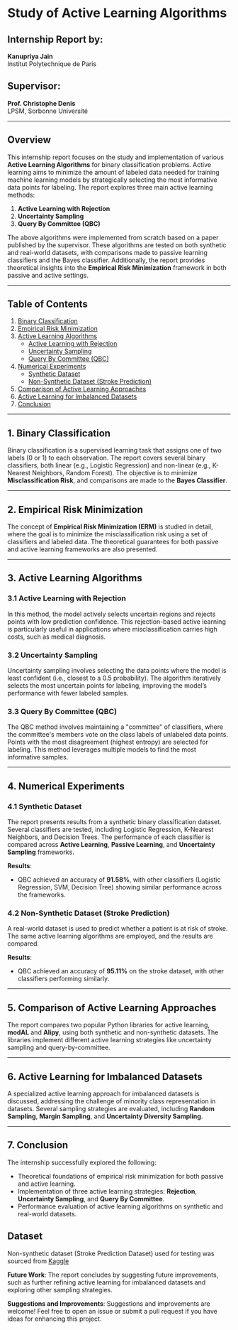 # Study of Active Learning Algorithms

## Internship Report by:
**Kanupriya Jain**  
Institut Polytechnique de Paris

## Supervisor:
**Prof. Christophe Denis**  
LPSM, Sorbonne Université

---

## Overview
This internship report focuses on the study and implementation of various **Active Learning Algorithms** for binary classification problems. Active learning aims to minimize the amount of labeled data needed for training machine learning models by strategically selecting the most informative data points for labeling. The report explores three main active learning methods:

1. **Active Learning with Rejection**
2. **Uncertainty Sampling**
3. **Query By Committee (QBC)**

The above algorithms were implemented from scratch based on a paper published by the supervisor. These algorithms are tested on both synthetic and real-world datasets, with comparisons made to passive learning classifiers and the Bayes classifier. Additionally, the report provides theoretical insights into the **Empirical Risk Minimization** framework in both passive and active settings.

---

## Table of Contents
1. [Binary Classification](#binary-classification)
2. [Empirical Risk Minimization](#empirical-risk-minimization)
3. [Active Learning Algorithms](#active-learning-algorithms)
   - [Active Learning with Rejection](#active-learning-with-rejection)
   - [Uncertainty Sampling](#uncertainty-sampling)
   - [Query By Committee (QBC)](#query-by-committee-qbc)
4. [Numerical Experiments](#numerical-experiments)
   - [Synthetic Dataset](#synthetic-dataset)
   - [Non-Synthetic Dataset (Stroke Prediction)](#non-synthetic-dataset-stroke-prediction)
5. [Comparison of Active Learning Approaches](#comparison-of-active-learning-approaches)
6. [Active Learning for Imbalanced Datasets](#active-learning-for-imbalanced-datasets)
7. [Conclusion](#conclusion)

---

## 1. Binary Classification
Binary classification is a supervised learning task that assigns one of two labels (0 or 1) to each observation. The report covers several binary classifiers, both linear (e.g., Logistic Regression) and non-linear (e.g., K-Nearest Neighbors, Random Forest). The objective is to minimize **Misclassification Risk**, and comparisons are made to the **Bayes Classifier**.

---

## 2. Empirical Risk Minimization
The concept of **Empirical Risk Minimization (ERM)** is studied in detail, where the goal is to minimize the misclassification risk using a set of classifiers and labeled data. The theoretical guarantees for both passive and active learning frameworks are also presented.

---

## 3. Active Learning Algorithms

### 3.1 Active Learning with Rejection
In this method, the model actively selects uncertain regions and rejects points with low prediction confidence. This rejection-based active learning is particularly useful in applications where misclassification carries high costs, such as medical diagnosis.

### 3.2 Uncertainty Sampling
Uncertainty sampling involves selecting the data points where the model is least confident (i.e., closest to a 0.5 probability). The algorithm iteratively selects the most uncertain points for labeling, improving the model’s performance with fewer labeled samples.

### 3.3 Query By Committee (QBC)
The QBC method involves maintaining a "committee" of classifiers, where the committee's members vote on the class labels of unlabeled data points. Points with the most disagreement (highest entropy) are selected for labeling. This method leverages multiple models to find the most informative samples.

---

## 4. Numerical Experiments

### 4.1 Synthetic Dataset
The report presents results from a synthetic binary classification dataset. Several classifiers are tested, including Logistic Regression, K-Nearest Neighbors, and Decision Trees. The performance of each classifier is compared across **Active Learning**, **Passive Learning**, and **Uncertainty Sampling** frameworks.

**Results**:  
- QBC achieved an accuracy of **91.58%**, with other classifiers (Logistic Regression, SVM, Decision Tree) showing similar performance across the frameworks.

### 4.2 Non-Synthetic Dataset (Stroke Prediction)
A real-world dataset is used to predict whether a patient is at risk of stroke. The same active learning algorithms are employed, and the results are compared.

**Results**:  
- QBC achieved an accuracy of **95.11%** on the stroke dataset, with other classifiers performing similarly.

---

## 5. Comparison of Active Learning Approaches
The report compares two popular Python libraries for active learning, **modAL** and **Alipy**, using both synthetic and non-synthetic datasets. The libraries implement different active learning strategies like uncertainty sampling and query-by-committee.

---

## 6. Active Learning for Imbalanced Datasets
A specialized active learning approach for imbalanced datasets is discussed, addressing the challenge of minority class representation in datasets. Several sampling strategies are evaluated, including **Random Sampling**, **Margin Sampling**, and **Uncertainty Diversity Sampling**.

---

## 7. Conclusion
The internship successfully explored the following:
- Theoretical foundations of empirical risk minimization for both passive and active learning.
- Implementation of three active learning strategies: **Rejection**, **Uncertainty Sampling**, and **Query By Committee**.
- Performance evaluation of active learning algorithms on synthetic and real-world datasets.

## Dataset
Non-synthetic dataset (Stroke Prediction Dataset) used for testing was sourced from [Kaggle](https://www.kaggle.com/datasets/fedesoriano/stroke-prediction-dataset)

**Future Work**: The report concludes by suggesting future improvements, such as further refining active learning for imbalanced datasets and exploring other sampling strategies.

**Suggestions and Improvements**: Suggestions and improvements are welcome! Feel free to open an issue or submit a pull request if you have ideas for enhancing this project.

